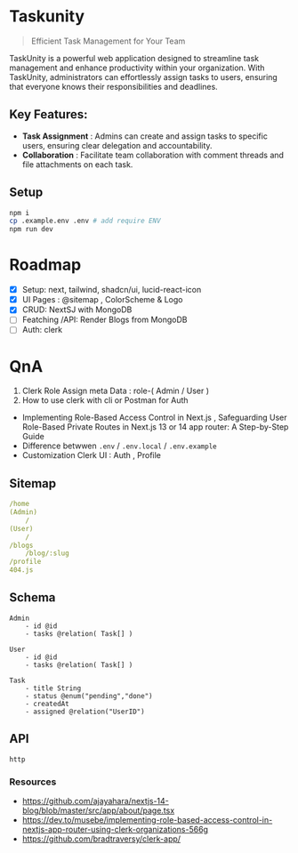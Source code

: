# Taskunity

> Efficient Task Management for Your Team

TaskUnity is a powerful web application designed to streamline task management and enhance productivity within your organization. With TaskUnity, administrators can effortlessly assign tasks to users, ensuring that everyone knows their responsibilities and deadlines.

## Key Features:
- __Task Assignment__ : Admins can create and assign tasks to specific users, ensuring clear delegation and accountability.
- __Collaboration__ : Facilitate team collaboration with comment threads and file attachments on each task.


## Setup

```sh
npm i
cp .example.env .env # add require ENV
npm run dev
```

# Roadmap

- [x] Setup: next, tailwind, shadcn/ui, lucid-react-icon
- [x] UI Pages : @sitemap , ColorScheme & Logo
- [x] CRUD: NextSJ with MongoDB
- [ ] Featching /API: Render Blogs from MongoDB
- [ ] Auth: clerk

# QnA
1. Clerk Role Assign meta Data : role-( Admin / User ) 
2. How to use clerk with cli or Postman for Auth
- Implementing Role-Based Access Control in Next.js , Safeguarding User Role-Based Private Routes in Next.js 13 or 14 app router: A Step-by-Step Guide
- Difference betwwen `.env` / `.env.local` / `.env.example`
- Customization Clerk UI : Auth , Profile


## Sitemap

```yml
/home
(Admin)
    / 
(User)
    / 
/blogs
    /blog/:slug
/profile
404.js
```

## Schema

```prisma
Admin
    - id @id
    - tasks @relation( Task[] )

User
    - id @id
    - tasks @relation( Task[] )

Task
    - title String
    - status @enum("pending","done")
    - createdAt
    - assigned @relation("UserID")
```


## API

```http
http

```


### Resources
- https://github.com/ajayahara/nextjs-14-blog/blob/master/src/app/about/page.tsx
- https://dev.to/musebe/implementing-role-based-access-control-in-nextjs-app-router-using-clerk-organizations-566g
- https://github.com/bradtraversy/clerk-app/
